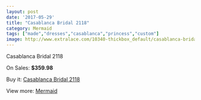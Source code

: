 ```yaml
---
layout: post
date: '2017-05-29'
title: "Casablanca Bridal 2118"
category: Mermaid
tags: ["made","dresses","casablanca","princess","custom"]
image: http://www.extralace.com/10340-thickbox_default/casablanca-bridal-2118.jpg
---
```

Casablanca Bridal 2118

On Sales: **$359.98**
<a href="https://www.extralace.com/mermaid/4878-casablanca-bridal-2118.html"><amp-img layout="responsive" width="600" height="600" src="//www.extralace.com/10340-thickbox_default/casablanca-bridal-2118.jpg" alt="Casablanca Bridal 2118 0" /></a>
<a href="https://www.extralace.com/mermaid/4878-casablanca-bridal-2118.html"><amp-img layout="responsive" width="600" height="600" src="//www.extralace.com/10341-thickbox_default/casablanca-bridal-2118.jpg" alt="Casablanca Bridal 2118 1" /></a>

Buy it: [Casablanca Bridal 2118](https://www.extralace.com/mermaid/4878-casablanca-bridal-2118.html "Casablanca Bridal 2118")

View more: [Mermaid](https://www.extralace.com/5-mermaid "Mermaid")